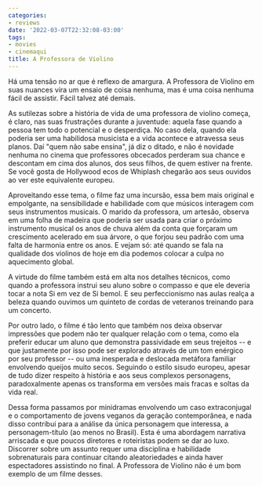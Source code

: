 ```yaml
---
categories:
- reviews
date: '2022-03-07T22:32:08-03:00'
tags:
- movies
- cinemaqui
title: A Professora de Violino
---
```


Há uma tensão no ar que é reflexo de amargura. A Professora de Violino em suas nuances vira um ensaio de coisa nenhuma, mas é uma coisa nenhuma fácil de assistir. Fácil talvez até demais.

As sutilezas sobre a história de vida de uma professora de violino começa, é claro, nas suas frustrações durante a juventude: aquela fase quando a pessoa tem todo o potencial e o desperdiça. No caso dela, quando ela poderia ser uma habilidosa musicista e a vida acontece e atravessa seus planos. Daí "quem não sabe ensina", já diz o ditado, e não é novidade nenhuma no cinema que professores obcecados perderam sua chance e descontam em cima dos alunos, dos seus filhos, de quem estiver na frente. Se você gosta de Hollywood ecos de Whiplash chegarão aos seus ouvidos ao ver este equivalente europeu.

Aproveitando esse tema, o filme faz uma incursão, essa bem mais original e empolgante, na sensibilidade e habilidade com que músicos interagem com seus instrumentos musicais. O marido da professora, um artesão, observa em uma folha de madeira que poderia ser usada para criar o próximo instrumento musical os anos de chuva além da conta que forçaram um crescimento acelerado em sua árvore, o que forjou seu padrão com uma falta de harmonia entre os anos. E vejam só: até quando se fala na qualidade dos violinos de hoje em dia podemos colocar a culpa no aquecimento global.

A virtude do filme também está em alta nos detalhes técnicos, como quando a professora instrui seu aluno sobre o compasso e que ele deveria tocar a nota Si em vez de Si bemol. E seu perfeccionismo nas aulas realça a beleza quando ouvimos um quinteto de cordas de veteranos treinando para um concerto.

Por outro lado, o filme é tão lento que também nos deixa observar impressões que podem não ter qualquer relação com o tema, como ela preferir educar um aluno que demonstra passividade em seus trejeitos -- e que justamente por isso pode ser explorado através de um tom enérgico por seu professor -- ou uma inesperada e deslocada metáfora familiar envolvendo queijos muito secos. Seguindo o estilo sisudo europeu, apesar de tudo dizer respeito à história e aos seus complexos personagens, paradoxalmente apenas os transforma em versões mais fracas e soltas da vida real.

Dessa forma passamos por minidramas envolvendo um caso extraconjugal e o comportamento de jovens veganos da geração contemporânea, e nada disso contribui para a análise da única personagem que interessa, a personagem-título (ao menos no Brasil). Esta é uma abordagem narrativa arriscada e que poucos diretores e roteiristas podem se dar ao luxo. Discorrer sobre um assunto requer uma disciplina e habilidade sobrenaturais para continuar citando aleatoriedades e ainda haver espectadores assistindo no final. A Professora de Violino não é um bom exemplo de um filme desses.